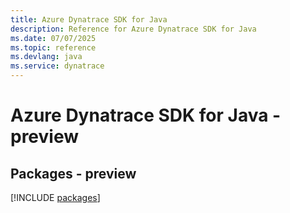 ```yaml
---
title: Azure Dynatrace SDK for Java
description: Reference for Azure Dynatrace SDK for Java
ms.date: 07/07/2025
ms.topic: reference
ms.devlang: java
ms.service: dynatrace
---
```

# Azure Dynatrace SDK for Java - preview
## Packages - preview
[!INCLUDE [packages](dynatrace-index.md)]